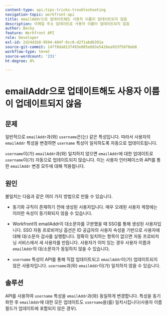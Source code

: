 ```yaml
---
content-type: api;tips-tricks-troubleshooting
navigation-topic: workfront-api
title: emailAddr으로 업데이트해도 사용자 이름이 업데이트되지 않음
description: 이메일 주소 업데이트로 사용자 이름이 업데이트되지 않음
author: Becky
feature: Workfront API
role: Developer
exl-id: 2d24d1b8-9504-484f-9cc0-d2f1abd6391a
source-git-commit: 14ff8da8137493e805e683e5426ea933f56f8eb8
workflow-type: tm+mt
source-wordcount: '231'
ht-degree: 0%

---
```



# emailAddr으로 업데이트해도 사용자 이름이 업데이트되지 않음

## 문제

일반적으로 `emailAddr`과(와) `username`은(는) 같은 특성입니다. 따라서 사용자의 `emailAddr` 특성을 변경하면 `username` 특성이 일치하도록 자동으로 업데이트됩니다.

`username`이(가) `emailAddr`과(와) 일치하지 않으면 `emailAddr`에 대한 업데이트로 `username`이(가) 자동으로 업데이트되지 않습니다. 이는 사용자 인터페이스와 API를 통한 `emailAddr` 변경 모두에 대해 적용됩니다.

## 원인

불일치는 다음과 같은 여러 가지 방법으로 만들 수 있습니다.

* 동기화 규칙이 존재하기 전에 생성된 사용자입니다. 매우 오래된 사용자 계정에는 이러한 속성이 동기화되지 않을 수 있습니다.

* Workfront의 emailAddr이 대소문자를 구분했을 때 SSO를 통해 생성된 사용자입니다. SSO 자동 프로비저닝 옵션은 ID 공급자의 사용자 속성을 기반으로 사용자에 대해 대/소문자 검사를 실행합니다. 정확히 일치하는 항목이 없으면 자동 프로비저닝 서비스에서 새 사용자를 만듭니다. 사용자가 이미 있는 경우 사용자 이름과 `emailAddr`의 대/소문자가 동일하지 않을 수 있습니다.

* `username` 특성이 API를 통해 직접 업데이트되고 `emailAddr`이(가) 업데이트되지 않은 사용자입니다. `username`과(와) `emailAddr`이(가) 일치하지 않을 수 있습니다.

## 솔루션

API를 사용하여 `username` 특성을 `emailAddr`과(와) 동일하게 변경합니다. 특성을 동기화한 후 `emailAddr`에 대한 모든 업데이트도 `username`을(를) 일치시킵니다(사용자 이름 필드가 업데이트에 포함되지 않은 경우).
